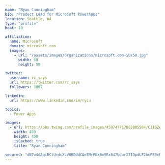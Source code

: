 ```yaml
---
name: "Ryan Cunningham"
bio: "Product Lead for Microsoft PowerApps"
location: Seattle, WA
type: "profile"
heat: 18

affiliation:
  name: Microsoft
  domain: microsoft.com
  images:
    - url: "/assets/images/organizations/microsoft.com-50x50.jpg"
      width: 50
      height: 50

twitter:
  username: rc_says
  url: https://twitter.com/rc_says
  followers: 3007

linkedin:
  url: https://www.linkedin.com/in/rycu

topics:
  - Power Apps

images:
  - url: https://pbs.twimg.com/profile_images/459747717862805504/CJIGZejd_400x400.png
    width: 400
    height: 400
    isCached: true
    title: "Ryan Cunningham"

secured: "dN7w4dAqiRCtUedcXcV0BDddCAeEMrPNx6mSRx647bdur27I3pdLF2bcF39eNPZ1gEle/amymSZyEvQvJVVkjft+5+XaLB7KHovmaeFBblyBGCUMocGAACit80ZINvWoaxn6lIfWXWklqRPGbEK6SegY+N56U/PJA5+bil/rNPUs+Dl0DTDTkfJ25QQ3wNBHjzqVo/Dw9CX+lJ88MZDKK+Qq4WNb3sHCPTJSA0pr6KXfO9QhyK8O9Lm5oMoMAqAVXhI5f8f1pwZHs6vkGQGFpk4xZcYJIJ0RWwyX4wSfM3QCrJAx3kcKzQPJVr8CyDzjAO6/OCvUF0XvuowC+dwdEQFPVH85bCsYuk8J7WQeVXwKYqQvrhJ9g76AbK9D3ujhGUMNGLpyqF/bxBGTpkU6jIzRNQZAEpI5tA+ouSspU9g=;IUkLWnIclcf457jdfcnPhw=="
---
```


